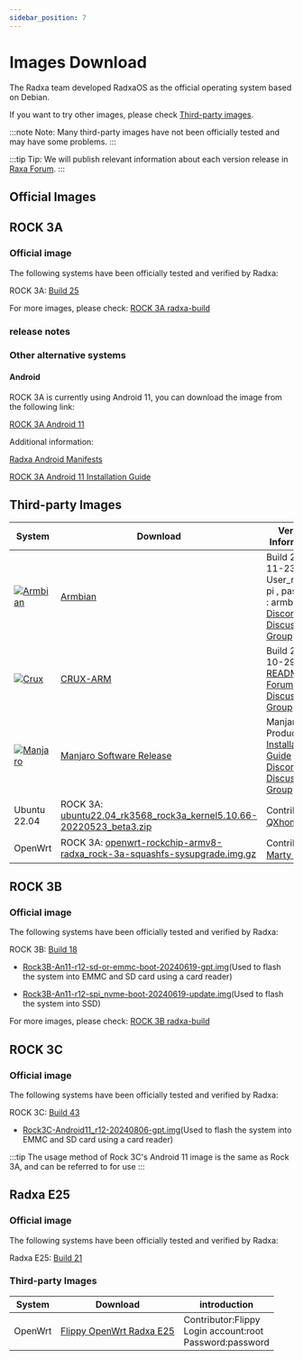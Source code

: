 ```yaml
---
sidebar_position: 7
---
```


# Images Download

The Radxa team developed RadxaOS as the official operating system based on Debian.

If you want to try other images, please check [Third-party images](#third-party-images).

:::note
Note: Many third-party images have not been officially tested and may have some problems.
:::

:::tip
Tip: We will publish relevant information about each version release in [Raxa Forum](https://forum.radxa.com/).
:::

## Official Images

<Tabs queryString="model">
<TabItem value="ROCK 3A">

## ROCK 3A

### Official image

The following systems have been officially tested and verified by Radxa:

ROCK 3A: [Build 25](https://github.com/radxa-build/rock-3a/releases/download/b25/rock-3a_debian_bullseye_xfce_b25.img.xz)

For more images, please check: [ROCK 3A radxa-build](https://github.com/radxa-build/rock-3a/releases/latest)

### release notes

### Other alternative systems

#### Android

ROCK 3A is currently using Android 11, you can download the image from the following link:

[ROCK 3A Android 11](https://dl.radxa.com/rock3/images/android/rock3a-android11-20220408_1204-gpt.img.xz)

Additional information:

[Radxa Android Manifests](https://github.com/radxa/manifests)

[ROCK 3A Android 11 Installation Guide](https://wiki.radxa.com/Rock3/install/usb-install)

## Third-party Images

| System                                                                                                                                        | Download                                                                                                                                                                                                                                                         | Version Information                                                                                                                                                                |
| --------------------------------------------------------------------------------------------------------------------------------------------- | ---------------------------------------------------------------------------------------------------------------------------------------------------------------------------------------------------------------------------------------------------------------- | ---------------------------------------------------------------------------------------------------------------------------------------------------------------------------------- |
| [![Armbian](/img/third-party-images-pic/Armbian.webp)](https://discord.com/channels/855634073376260096/888960277788393553/912495051010084895) | [Armbian](https://www.armbian.com/rock-3a/)                                                                                                                                                                                                                      | Build 2021-11-23.<br/>User_name : pi , passward : armbian<br/>[Discord Discussion Group](https://discord.com/channels/855634073376260096/888960277788393553/912495237748899851)    |
| [![Crux](/img/third-party-images-pic/Crux-logo.webp)](http://dl.slarm64.org/crux/images/rock_3/)                                              | [CRUX-ARM](https://dl.slarm64.org/crux/images/rock_3/crux-arm-3.6-aarch64-core-rock_3-6.0.6-build-20221029.img.zst)                                                                                                                                              | Build 2022-10-29.<br/>[README.TXT](http://dl.slarm64.org/slackware/images/rock_3a/README.TXT)<br/>[Forum Discussion Group](https://forum.radxa.com/t/rock-3-crux-arm-aarch64/7183) |
| [![Manjaro](/img/third-party-images-pic/Manjaro-Logo.webp)](https://manjaro.org/download)                                                     | [Manjaro Software Release](https://github.com/manjaro-arm/rock3-a-images/releases)                                                                                                                                                                               | Manjaro Product [Installation Guide](https://manjaro.org/)<br/>[Discord Discussion Group](https://discord.com/channels/855634073376260096/866316562520473600/916175047390003270)   |
| Ubuntu 22.04                                                                                                                                  | ROCK 3A: [ubuntu22.04_rk3568_rock3a_kernel5.10.66-20220523_beta3.zip](https://github.com/qxhome/rk3568-kernel5.10-alldrivers/releases/download/ubuntu22.04-kernel5.10-rk3568-rock3a-alldrivers-beta3/ubuntu22.04_rk3568_rock3a_kernel5.10.66-20220523_beta3.zip) | Contributor： [QXhome](https://forum.radxa.com/t/image-rock3a-kernel-5-10-66/10061)                                                                                                |
| OpenWrt                                                                                                                                       | ROCK 3A: [openwrt-rockchip-armv8-radxa_rock-3a-squashfs-sysupgrade.img.gz](https://github.com/mj22226/openwrt/releases/latest/)                                                                                                                                  | Contributor： [Marty Jones](https://github.com/mj22226)                                                                                                                            |

</TabItem>
<TabItem value="ROCK 3B">

## ROCK 3B

### Official image

The following systems have been officially tested and verified by Radxa:

ROCK 3B: [Build 18](https://github.com/radxa-build/rock-3b/releases/download/b18/rock-3b_debian_bullseye_xfce_b18.img.xz)

- [Rock3B-An11-r12-sd-or-emmc-boot-20240619-gpt.img](https://github.com/radxa/manifests/releases/download/Rock-android11-20240619/Rock3B-An11-r12-sd-or-emmc-boot-20240619-gpt.zip)(Used to flash the system into EMMC and SD card using a card reader)

- [Rock3B-An11-r12-spi_nvme-boot-20240619-update.img](https://github.com/radxa/manifests/releases/download/Rock-android11-20240619/Rock3B-An11-r12-spi_nvme-boot-20240619-update.zip)(Used to flash the system into SSD)

For more images, please check: [ROCK 3B radxa-build](https://github.com/radxa-build/rock-3b/releases/latest)

</TabItem>
<TabItem value="ROCK 3C">

## ROCK 3C

### Official image

The following systems have been officially tested and verified by Radxa:

ROCK 3C: [Build 43](https://github.com/radxa-build/rock-3c/releases/download/b43/rock-3c_debian_bullseye_xfce_b43.img.xz)

- [Rock3C-Android11_r12-20240806-gpt.img](https://github.com/radxa/manifests/releases/download/android11-radxa-20240806/Rock3C-Android11_r12-20240806-gpt.zip)(Used to flash the system into EMMC and SD card using a card reader)

:::tip
The usage method of Rock 3C's Android 11 image is the same as Rock 3A, and can be referred to for use
:::

</TabItem>
<TabItem value="E25">

## Radxa E25

### Official image

The following systems have been officially tested and verified by Radxa:

Radxa E25: [Build 21](https://github.com/radxa-build/radxa-e25/releases/download/b21/radxa-e25_debian_bullseye_cli_b21.img.xz)

### Third-party Images

| System  | Download                                                                                                             | introduction                                                        |
| ------- | -------------------------------------------------------------------------------------------------------------------- | ------------------------------------------------------------------- |
| OpenWrt | [Flippy OpenWrt Radxa E25](https://dl.radxa.com/cm3i/e25/openwrt/openwrt_rk3568_e25_R24.01.26_k6.1.75-flippy-87+.7z) | Contributor:Flippy <br/> Login account:root <br/> Password:password |

</TabItem>
</Tabs>
